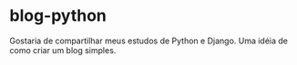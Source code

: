 # blog-python
Gostaria de compartilhar meus estudos de Python e Django. Uma idéia de como criar um blog simples.
